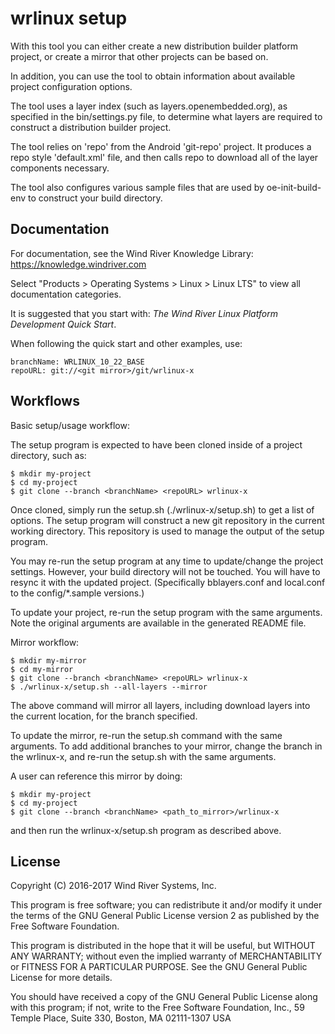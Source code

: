 wrlinux setup
=============

With this tool you can either create a new distribution builder platform
project, or create a mirror that other projects can be based on.

In addition, you can use the tool to obtain information about available
project configuration options.

The tool uses a layer index (such as layers.openembedded.org), as specified in
the bin/settings.py file, to determine what layers are required to construct
a distribution builder project.

The tool relies on 'repo' from the Android 'git-repo' project.  It produces
a repo style 'default.xml' file, and then calls repo to download all of
the layer components necessary.

The tool also configures various sample files that are used by 
oe-init-build-env to construct your build directory.


Documentation
-------------

For documentation, see the Wind River Knowledge Library:
https://knowledge.windriver.com

Select "Products > Operating Systems > Linux > Linux LTS" to view all
documentation categories.

It is suggested that you start with:
_The Wind River Linux Platform Development Quick Start_.

When following the quick start and other examples, use:

    branchName: WRLINUX_10_22_BASE
    repoURL: git://<git mirror>/git/wrlinux-x


Workflows
---------

Basic setup/usage workflow:

The setup program is expected to have been cloned inside of a project
directory, such as:

    $ mkdir my-project
    $ cd my-project
    $ git clone --branch <branchName> <repoURL> wrlinux-x

Once cloned, simply run the setup.sh (./wrlinux-x/setup.sh) to get a list
of options.  The setup program will construct a new git repository in the
current working directory.  This repository is used to manage the output of
the setup program.

You may re-run the setup program at any time to update/change the project
settings.  However, your build directory will not be touched.  You will have
to resync it with the updated project.  (Specifically bblayers.conf and
local.conf to the config/*.sample versions.)

To update your project, re-run the setup program with the same arguments.
Note the original arguments are available in the generated README file.


Mirror workflow:

    $ mkdir my-mirror
    $ cd my-mirror
    $ git clone --branch <branchName> <repoURL> wrlinux-x
    $ ./wrlinux-x/setup.sh --all-layers --mirror

The above command will mirror all layers, including download layers into the
current location, for the branch specified.

To update the mirror, re-run the setup.sh command with the same arguments.
To add additional branches to your mirror, change the branch in the wrlinux-x,
and re-run the setup.sh with the same arguments.

A user can reference this mirror by doing:

    $ mkdir my-project
    $ cd my-project
    $ git clone --branch <branchName> <path_to_mirror>/wrlinux-x

and then run the wrlinux-x/setup.sh program as described above.


License
-------

Copyright (C) 2016-2017 Wind River Systems, Inc.

This program is free software; you can redistribute it and/or modify
it under the terms of the GNU General Public License version 2 as
published by the Free Software Foundation.

This program is distributed in the hope that it will be useful,
but WITHOUT ANY WARRANTY; without even the implied warranty of
MERCHANTABILITY or FITNESS FOR A PARTICULAR PURPOSE.
See the GNU General Public License for more details.

You should have received a copy of the GNU General Public License
along with this program; if not, write to the Free Software
Foundation, Inc., 59 Temple Place, Suite 330, Boston, MA 02111-1307 USA
